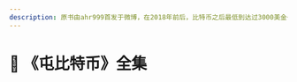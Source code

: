 ```yaml
---
description: 原书由ahr999首发于微博，在2018年前后，比特币之后最低到达过3000美金一枚。随着他帐号被封，其人隐退江湖，收录文集，留一笔宝贵精神财富。
---
```


# 🤑 《屯比特币》全集

